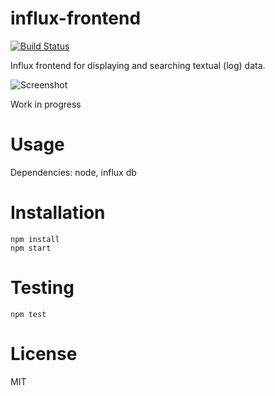 # influx-frontend

[![Build Status](https://travis-ci.org/jeremija/influx-frontend.svg?branch=master)](https://travis-ci.org/jeremija/influx-frontend)

Influx frontend for displaying and searching textual (log) data.

![Screenshot](https://i.imgur.com/Bxxcm13.png)

Work in progress

# Usage

Dependencies: node, influx db

# Installation

```
npm install
npm start
```

# Testing

```
npm test
```

# License

MIT
